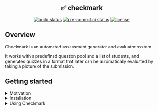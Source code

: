## <div align="center"> ✅ checkmark</div>

<div align="center">
<a href="https://github.com/daniel-mizsak/checkmark/actions/workflows/ci.yml" target="_blank"><img src="https://github.com/daniel-mizsak/checkmark/actions/workflows/ci.yml/badge.svg" alt="build status"></a>
<a href="https://results.pre-commit.ci/latest/github/daniel-mizsak/checkmark/main" target="_blank"><img src="https://results.pre-commit.ci/badge/github/daniel-mizsak/checkmark/main.svg" alt="pre-commit.ci status"></a>
<a href="ttps://img.shields.io/github/license/daniel-mizsak/checkmark" target="_blank"><img src="https://img.shields.io/github/license/daniel-mizsak/checkmark" alt="license"></a>
</div>


## Overview
Checkmark is an automated assessment generator and evaluator system.

It works with a predefined question pool and a list of students, and generates quizzes in a format that later can be automatically evaluated by taking a picture of the submission.<br>


## Getting started
<details>
<summary>Motivation</summary>
<br>

Tools that enable automatic quiz evaluation have been around for years.
One example for this is the <a href="https://mateprod.blob.core.windows.net/media/Default/images/Kodlap_Minta.pdf">International Kangaroo Mathematics Contest</a>, which is a multiple-choice test, and the evaluation is done by a computer.

However, these tools require a very specific layout for the submission of the solution.

Unfortunately **Checkmark** is not able solve the general problem and evaluate any kind of submission, but it tries to solve the problem by enabling teachers to generate assessments from their own question pool in an expected layout format.
This makes it possible to evaluate these assessments automatically by scanning the submissions with a mobile phone and thus saving a lot of time for the teachers.
<br>
</details>

<details>
<summary>Installation</summary>
<br>

Currently the application is only runnable from the source code. However, it is planned to create a standalone executable file in the future.

To run the application you need `python` installed on your computer.

- Create and activate a new virtual environment in the root folder of the project:
    ```bash
    python -m venv .venv
    source .venv/bin/activate
    ```

- Install the code as a packages:
    ```bash
    pip install .
    ```

- Verify that the installation was successful:
    ```
    checkmark --version
    ```

- Run the GUI and generate some assessments:
    ```
    checkmark generate
    ```
</details>

<details>
<summary>Using Checkmark</summary>
<br>

To use the application the following files are needed:

- Questions in an *Excel* file (with the expected format) located in the following folder:
`data/assessments/<SUBJECT NAME>-<CLASS NUMBER>/<TOPIC NAME>.xlsx`

- List of students of each class in a *csv* file located as such:
`data/classes/<CLASS NUMBER>-<CLASS TYPE>.csv`

</details>
